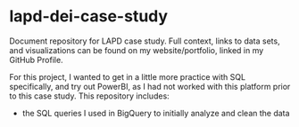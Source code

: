 # lapd-dei-case-study
Document repository for LAPD case study. Full context, links to data sets, and visualizations can be found on my website/portfolio, linked in my GitHub Profile.


For this project, I wanted to get in a little more practice with SQL specifically, and try out PowerBI, as I had not worked with this platform prior to this case study. This repository includes: 
- the SQL queries I used in BigQuery to initially analyze and clean the data
